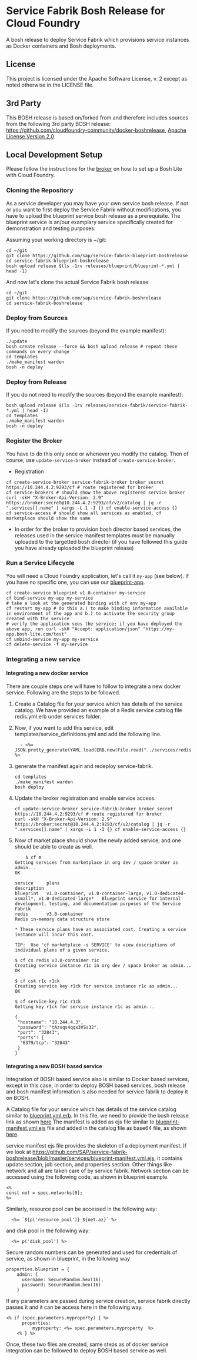 # Service Fabrik Bosh Release for Cloud Foundry

A bosh release to deploy Service Fabrik which provisions service instances as Docker containers and Bosh deployments.

## License

This project is licensed under the Apache Software License, v. 2 except as noted otherwise in the LICENSE file.

## 3rd Party
This BOSH release is based on/forked from and therefore includes sources from the following 3rd party BOSH release: https://github.com/cloudfoundry-community/docker-boshrelease, [Apache License Version 2.0](https://github.com/cloudfoundry-community/docker-boshrelease/blob/master/LICENSE).

## Local Development Setup

Please follow the instructions for the [broker](https://github.com/SAP/service-fabrik-broker)
on how to set up a Bosh Lite with Cloud Foundry.

### Cloning the Repository

As a service developer you may have your own service bosh release. If not or you want to first deploy the Service Fabrik without modifications, you have to upload the blueprint service bosh release as a prerequisite. The blueprint service  is an/our examplary service specifically created for demonstration and testing purposes:

Assuming your working directory is ~/git:
```shell
cd ~/git
git clone https://github.com/sap/service-fabrik-blueprint-boshrelease
cd service-fabrik-blueprint-boshrelease
bosh upload release $(ls -1rv releases/blueprint/blueprint-*.yml | head -1)
```

And now let's clone the actual Service Fabrik bosh release:
```shell
cd ~/git
git clone https://github.com/sap/service-fabrik-boshrelease
cd service-fabrik-boshrelease
```


### Deploy from Sources

If you need to modify the sources (beyond the example manifest):
```shell
./update
bosh create release --force && bosh upload release # repeat these commands on every change
cd templates
./make_manifest warden
bosh -n deploy
```

### Deploy from Release

If you do not need to modify the sources (beyond the example manifest):
```shell
bosh upload release $(ls -1rv releases/service-fabrik/service-fabrik-*.yml | head -1)
cd templates
./make_manifest warden
bosh -n deploy
```

### Register the Broker

You have to do this only once or whenever you modify the catalog. Then of course, use `update-service-broker` instead of `create-service-broker`.

* Registration
```shell
cf create-service-broker service-fabrik-broker broker secret https://10.244.4.2:9293/cf # route registered for broker
cf service-brokers # should show the above registered service broker
curl -skH "X-Broker-Api-Version: 2.9" https://broker:secret@10.244.4.2:9293/cf/v2/catalog | jq -r ".services[].name" | xargs -L 1 -I {} cf enable-service-access {}
cf service-access # should show all services as enabled, cf marketplace should show the same
```
* In order for the broker to provision bosh director based services, the releases used in the service manifest templates must be manually uploaded to the targetted bosh director (if you have followed this guide you have already uploaded the blueprint release)

### Run a Service Lifecycle

You will need a Cloud Foundry application, let's call it `my-app` (see below). If you have no specific one, you can use our [blueprint-app](https://github.com/sap/service-fabrik-blueprint-app).

```shell
cf create-service blueprint v1.0-container my-service
cf bind-service my-app my-service
# take a look at the generated binding with cf env my-app
cf restart my-app # do this a.) to make binding information available in environment of the app and b.) to activate the security group created with the service
# verify the application sees the service; if you have deployed the above app, run curl -skH "Accept: application/json" "https://my-app.bosh-lite.com/test"
cf unbind-service my-app my-service
cf delete-service -f my-service
```

### Integrating a new service
#### Integrating a new docker service
There are couple steps one will have to follow to integrate a new docker service. Following are the steps to be followed.

1. Create a Catalog file for your service which has details of the service catalog. We have provided an example of a Redis service catalog file redis.yml.erb under services folder.

1. Now, if you want to add this service, edit templates/service_definitions.yml and add the following line.
    ```
      - <%= JSON.pretty_generate(YAML.load(ERB.new(File.read("../services/redis.yml.erb")).result)) %>
    ```
1. generate the manifest again and redeploy service-fabrik.

    ```
    cd templates
    ./make_manifest warden
    bosh deploy
    ```
1. Update the broker registration and enable service access.

    ```
    cf update-service-broker service-fabrik-broker broker secret https://10.244.4.2:9293/cf # route registered for broker
    curl -skH "X-Broker-Api-Version: 2.9" https://broker:secret@10.244.4.2:9293/cf/v2/catalog | jq -r ".services[].name" | xargs -L 1 -I {} cf enable-service-access {}
    ```
1. Now cf market place should show the newly added service, and one should be able to create as well.
    ```
        $ cf m
    Getting services from marketplace in org dev / space broker as admin...
    OK

    service     plans                                                                                 description
    blueprint   v1.0-container, v1.0-container-large, v1.0-dedicated-xsmall*, v1.0-dedicated-large*   Blueprint service for internal development, testing, and documentation purposes of the Service Fabrik
    redis       v3.0-container                                                                        Redis in-memory data structure store

    * These service plans have an associated cost. Creating a service instance will incur this cost.

    TIP:  Use 'cf marketplace -s SERVICE' to view descriptions of individual plans of a given service.

    $ cf cs redis v3.0-container r1c
    Creating service instance r1c in org dev / space broker as admin...
    OK

    $ cf csk r1c r1ck
    Creating service key r1ck for service instance r1c as admin...
    OK

    $ cf service-key r1c r1ck
    Getting key r1ck for service instance r1c as admin...

    {
     "hostname": "10.244.4.3",
     "password": "tAzsqs4qqx3VSs32",
     "port": "32843",
     "ports": {
      "6379/tcp": "32843"
     }
    }
    ```

#### Integrating a new BOSH based service
Integration of BOSH based service also is similar to Docker based services, except in this case, in order to deploy BOSH based services, bosh release and bosh manifest information is also needed for service fabrik to deploy it on BOSH.

A Catalog file for your service which has details of the service catalog similar to [blueprint.yml.erb](services/blueprint.yml.erb). In this file, we need to provide the bosh release link as shown [here](https://github.com/SAP/service-fabrik-boshrelease/blob/master/services/blueprint.yml.erb#L117)
The manifest is added as ejs file similar to [blueprint-manifest.yml.ejs](services/blueprint-manifest.yml.ejs) file and added in the catalog file as base64 file, as shown [here](https://github.com/SAP/service-fabrik-boshrelease/blob/master/services/blueprint.yml.erb#L115).


service manifest ejs file provides the skeleton of a deployment manifest. If we look at https://github.com/SAP/service-fabrik-boshrelease/blob/master/services/blueprint-manifest.yml.ejs, it contains update section, job section, and properties section. Other things like network and all are taken care of by service fabrik. Network section can be accessed using the following code, as shown in blueprint example.

    
    <%
	const net = spec.networks[0];
	%>
    

Similarly, resource pool can be accessed in the following way:
  
      
      <%= `${p('resource_pool')}_${net.az}` %>
      
      
and disk pool in the following way:

      
	  <%= p('disk_pool') %>
      
  

Secure random numbers can be generated and used for credentials of service, as shown in blueprint, in the following way

    
    properties.blueprint = {
	    admin: {
	      username: SecureRandom.hex(16),
	      password: SecureRandom.hex(16)
	    }
    

If any parameters are passed during service creation, service fabrik directly passes it and it can be access here in the following way.

    
    <% if (spec.parameters.myproperty) { %>
          properties:
              myproperty: <%= spec.parameters.myproperty  %>
        <% } %>
    

Once, these two files are created, same steps as of docker service integration can be followed to deploy BOSH based service as well.
